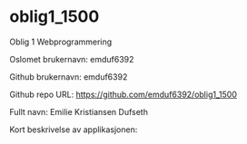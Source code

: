 # oblig1_1500
Oblig 1 Webprogrammering

Oslomet brukernavn: emduf6392

Github brukernavn: emduf6392

Github repo URL: https://github.com/emduf6392/oblig1_1500

Fullt navn: Emilie Kristiansen Dufseth

Kort beskrivelse av applikasjonen: 
